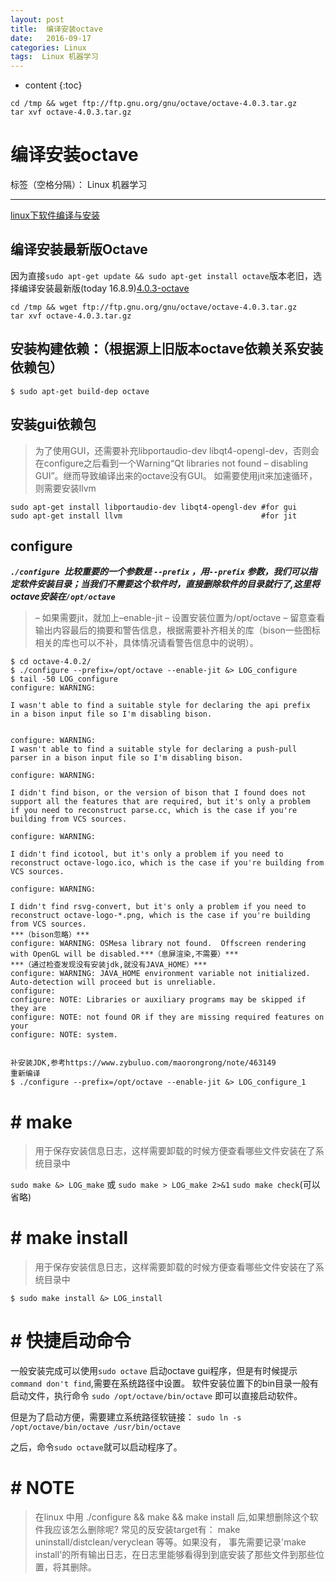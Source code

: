 ```yaml
---
layout: post
title:  编译安装octave
date:   2016-09-17
categories: Linux
tags:  Linux 机器学习 
---
```


* content
{:toc}

```
cd /tmp && wget ftp://ftp.gnu.org/gnu/octave/octave-4.0.3.tar.gz
tar xvf octave-4.0.3.tar.gz
```





# 编译安装octave

标签（空格分隔）： Linux 机器学习 

---

[linux下软件编译与安装](http://blog.sina.com.cn/s/blog_9444ed2401010pb2.html)
## 编译安装最新版Octave
因为直接`sudo apt-get update && sudo apt-get install octave`版本老旧，选择编译安装最新版(today 16.8.9)[4.0.3-octave](ftp://ftp.gnu.org/gnu/octave/)

```
cd /tmp && wget ftp://ftp.gnu.org/gnu/octave/octave-4.0.3.tar.gz
tar xvf octave-4.0.3.tar.gz
```
## 安装构建依赖：（根据源上旧版本octave依赖关系安装依赖包）
`$ sudo apt-get build-dep octave`

## 安装gui依赖包

>为了使用GUI，还需要补充libportaudio-dev libqt4-opengl-dev，否则会在configure之后看到一个Warning“Qt libraries not found – disabling GUI”。继而导致编译出来的octave没有GUI。
如需要使用jit来加速循环，则需要安装llvm
```
sudo apt-get install libportaudio-dev libqt4-opengl-dev #for gui
sudo apt-get install llvm                               #for jit
```

## configure
***`./configure `比较重要的一个参数是 `--prefix` ，用`--prefix` 参数，我们可以指定软件安装目录；当我们不需要这个软件时，直接删除软件的目录就行了,这里将octave安装在`/opt/octave`***
> – 如果需要jit，就加上–enable-jit
  – 设置安装位置为/opt/octave
  – 留意查看输出内容最后的摘要和警告信息，根据需要补齐相关的库（bison一些图标相关的库也可以不补，具体情况请看警告信息中的说明）。
  
```
$ cd octave-4.0.2/
$ ./configure --prefix=/opt/octave --enable-jit &> LOG_configure
$ tail -50 LOG_configure
configure: WARNING: 

I wasn't able to find a suitable style for declaring the api prefix
in a bison input file so I'm disabling bison.


configure: WARNING: 
I wasn't able to find a suitable style for declaring a push-pull
parser in a bison input file so I'm disabling bison.

configure: WARNING: 

I didn't find bison, or the version of bison that I found does not
support all the features that are required, but it's only a problem
if you need to reconstruct parse.cc, which is the case if you're
building from VCS sources.

configure: WARNING: 

I didn't find icotool, but it's only a problem if you need to
reconstruct octave-logo.ico, which is the case if you're building from
VCS sources.

configure: WARNING: 

I didn't find rsvg-convert, but it's only a problem if you need to
reconstruct octave-logo-*.png, which is the case if you're building
from VCS sources.
***（bison忽略）***
configure: WARNING: OSMesa library not found.  Offscreen rendering with OpenGL will be disabled.***（息屏渲染,不需要）***
***（通过检查发现没有安装jdk,就没有JAVA_HOME）***
configure: WARNING: JAVA_HOME environment variable not initialized.  Auto-detection will proceed but is unreliable.
configure: 
configure: NOTE: Libraries or auxiliary programs may be skipped if they are
configure: NOTE: not found OR if they are missing required features on your
configure: NOTE: system. 


补安装JDK,参考https://www.zybuluo.com/maorongrong/note/463149
重新编译
$ ./configure --prefix=/opt/octave --enable-jit &> LOG_configure_1
```

# # make
>用于保存安装信息日志，这样需要卸载的时候方便查看哪些文件安装在了系统目录中

`sudo make &> LOG_make` 或 `sudo make > LOG_make 2>&1`
`sudo make check`(可以省略)


# # make install
>用于保存安装信息日志，这样需要卸载的时候方便查看哪些文件安装在了系统目录中

`$ sudo make install &> LOG_install`

# # 快捷启动命令
一般安装完成可以使用`sudo octave` 启动octave gui程序，但是有时候提示` command don't find`,需要在系统路径中设置。
软件安装位置下的bin目录一般有启动文件，执行命令
`sudo /opt/octave/bin/octave` 即可以直接启动软件。

但是为了启动方便，需要建立系统路径软链接：
`sudo ln -s /opt/octave/bin/octave /usr/bin/octave`

之后，命令`sudo octave`就可以启动程序了。


# # NOTE 
>在linux 中用 ./configure && make && make install 后,如果想删除这个软件我应该怎么删除呢?
常见的反安装target有： make uninstall/distclean/veryclean 等等。如果没有，
事先需要记录'make install'的所有输出日志，在日志里能够看得到到底安装了那些文件到那些位置，将其删除。



